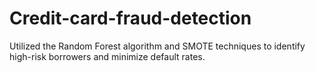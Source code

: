 # Credit-card-fraud-detection
Utilized the Random Forest algorithm and SMOTE techniques to identify high-risk borrowers and minimize default rates.
